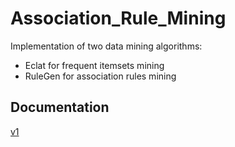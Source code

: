 # Association_Rule_Mining
Implementation of two data mining algorithms:
- Eclat for frequent itemsets mining
- RuleGen for association rules mining

## Documentation
[v1](https://demo.hedgedoc.org/dpn2egnhQTardMIxJcVpsg?both)
